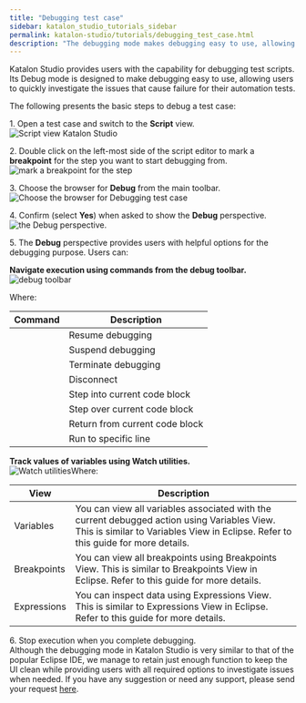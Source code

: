 ```yaml
---
title: "Debugging test case"
sidebar: katalon_studio_tutorials_sidebar
permalink: katalon-studio/tutorials/debugging_test_case.html
description: "The debugging mode makes debugging easy to use, allowing users to quickly investigate the issues that cause failure for their automation tests."
---
```

Katalon Studio provides users with the capability for debugging test scripts. Its Debug mode is designed to make debugging easy to use, allowing users to quickly investigate the issues that cause failure for their automation tests.

The following presents the basic steps to debug a test case:

1\. Open a test case and switch to the **Script** view.  
![Script view Katalon Studio](../../images/katalon-studio/tutorials/debugging_test_case/Script-view.png)

2\. Double click on the left-most side of the script editor to mark a **breakpoint** for the step you want to start debugging from.  
![mark a breakpoint for the step](../../images/katalon-studio/tutorials/debugging_test_case/mark-a-breakpoint.png)

3\. Choose the browser for **Debug** from the main toolbar.  
![Choose the browser for Debugging test case](../../images/katalon-studio/tutorials/debugging_test_case/the-browser.png)

4\. Confirm (select **Yes**) when asked to show the **Debug** perspective.  
![the Debug perspective.](../../images/katalon-studio/tutorials/debugging_test_case/Debug-perspective.png)

5\. The **Debug** perspective provides users with helpful options for the debugging purpose. Users can:

**Navigate execution using commands from the debug toolbar.**  
![debug toolbar](../../images/katalon-studio/tutorials/debugging_test_case/Navigate-execution.png)

Where:

<table><thead><tr><th>Command</th><th>Description</th></tr></thead><tbody><tr><td>&nbsp;<img></td><td><span>Resume debugging</span></td></tr><tr><td>&nbsp;<img></td><td><span>Suspend debugging</span></td></tr><tr><td>&nbsp;<img></td><td><span>Terminate debugging</span></td></tr><tr><td>&nbsp;<img></td><td><span>Disconnect</span></td></tr><tr><td>&nbsp;<img></td><td><span>Step into current code block</span></td></tr><tr><td>&nbsp;<img></td><td><span>Step over current code block</span></td></tr><tr><td>&nbsp;<img></td><td><span>Return from current code block</span></td></tr><tr><td>&nbsp;<img></td><td><span>Run to specific line</span></td></tr></tbody></table>

**Track values of variables using Watch utilities.**  
![Watch utilities](../../images/katalon-studio/tutorials/debugging_test_case/Watch-utilities.png)Where:

<table><thead><tr><th>View</th><th>Description</th></tr></thead><tbody><tr><td><span>Variables</span></td><td><span>You can view all variables associated with the current debugged action using Variables View. This is similar to Variables View in Eclipse. Refer to this </span><a><span>guide</span></a><span> for more details.</span></td></tr><tr><td><span>Breakpoints</span></td><td><span>You can view all breakpoints using Breakpoints View. This is similar to Breakpoints View in Eclipse. Refer to this </span><a><span>guide</span></a><span> for more details.</span></td></tr><tr><td><span>Expressions</span></td><td><span>You can inspect data using Expressions View. This is similar to Expressions View in Eclipse. Refer to this </span><a><span>guide</span></a><span> for more details.</span></td></tr></tbody></table>

6\. Stop execution when you complete debugging.  
Although the debugging mode in Katalon Studio is very similar to that of the popular Eclipse IDE, we manage to retain just enough function to keep the UI clean while providing users with all required options to investigate issues when needed. If you have any suggestion or need any support, please send your request [here](https://www.katalon.com/#submit-ticket).